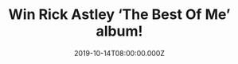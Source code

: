 ---
campaign-uuid: "c-3611af30-f400-439e-bcb6-37a521ad9ad6"
type: "Competition"
category: "Music"
date: "2019-10-14T08:00:00.000Z"
end-date: "2019-10-14T08:00:00.000Z"
disable-form: false
is_promoted: false
has_entry_page: true
title: "Win Rick Astley ‘The Best Of Me’ album!"
competition-description: "<p>Rick celebrates his extraordinary story with the release\
  \ of the new career-spanning compilation 'The Best of Me'. It charts his initial\
  \ run of 8 consecutive UK Top 10 hits that started with 'Never Gonna Give You Up',\
  \ alongside recent fan favourites such as 'Keep Singing', 'Angels On My Side' and\
  \ 'Try'. It also digs into some deep cuts too, such as 'Lights Out' from 2010.</p>\n\
  <p>We are giving away a copy of Rick’s record to one lucky member to win. Click\
  \ below and it could be yours!</p>\n"
hero-header: "Win Rick Astley ‘The Best Of Me’ album!"
terms-confirmation: "N/A"
banner-img: "https://assets.expresslyapp.com/asset-96da4b19-317e-4f60-8534-d900b8f45130.jpg"
logo-left-href: "http://club.expressly.io"
logo-left-image: "https://assets.expresslyapp.com/asset-7a5f1ef7-bfb2-45bc-894b-5f27b62a1d41.jpg"
logo-left-title: "Expressly Club"
bg-image-hero: "https://assets.expresslyapp.com/asset-46376060-d83f-4cd7-a9fc-de8b6efccf8f.jpg"
bg-image-first: "https://assets.expresslyapp.com/asset-923a8497-c172-494e-aa72-48b23f5d29c9.jpg"
section1-content: "<p>The set is bookended with a step into the past and an eye to\
  \ the future. Again entirely self-written, produced and performed, opening track\
  \ 'Every One of Us' is a brand new song that shows that the power of Rick Astley\
  \ 2.0 is undiminished. And it closes with a new 'Pianoforte' take on 'Never Gonna\
  \ Give You Up'. Dropping the peppy '80s beats for an intimate piano arrangement\
  \ captures it in a new light, its inner heartbreak becoming all the more apparent.</p>\n\
  <p>Want it? We are giving away a copy of Rick Astley’s brand new record ‘The Best\
  \ Of Me’ to one lucky member. Think no more and the below for a chance to taking\
  \ it home with you.</p>\n<p>Good luck!</p>\n"
entry-title: "Win Rick Astley ‘The Best Of Me’ album!"
entry-content: "<p>Enter the draw to win Rick Astley ‘The Best Of Me’ album by completing\
  \ the form below before 23:59 on the 14th of November 2019.</p>\n"
has-winner: false
prize-description: "Rick Astley ‘The Best Of Me’ album!"
special-conditions: "Multiple entries are allowed up to one every day.\r\n\r\nThis\
  \ competition is also available on: http://aaa.nme.com/competitons/rick-astley-the-best-of-me"
country-restrictions:
- "GB"
---